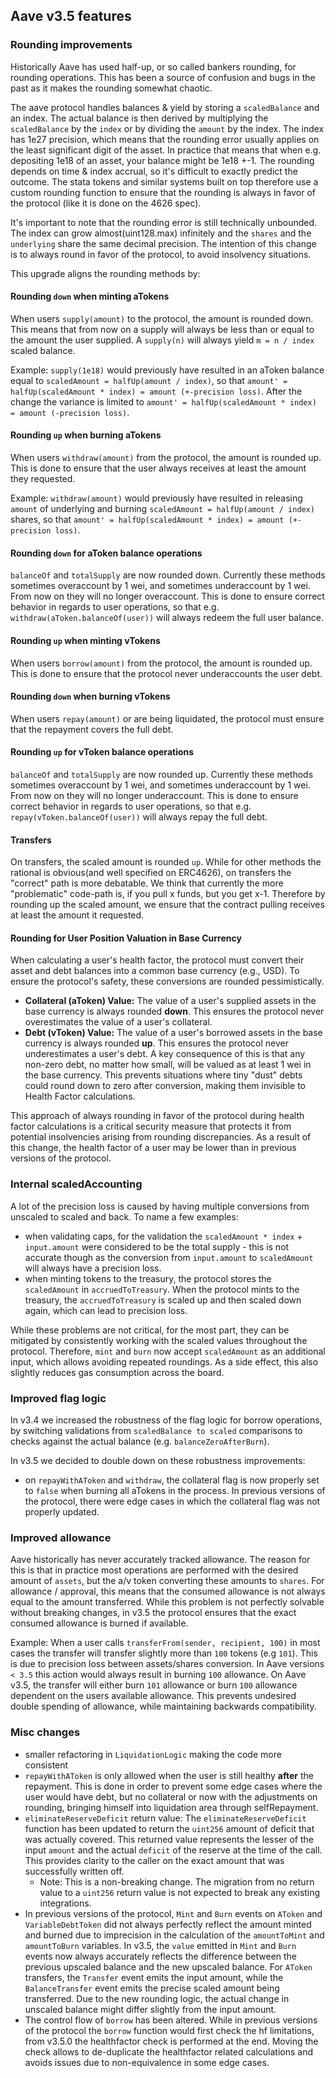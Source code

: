 ## Aave v3.5 features

### Rounding improvements

Historically Aave has used half-up, or so called bankers rounding, for rounding operations. This has been a source of confusion and bugs in the past as it makes the rounding somewhat chaotic.

The aave protocol handles balances & yield by storing a `scaledBalance` and an index. The actual balance is then derived by multiplying the `scaledBalance` by the `index` or by dividing the `amount` by the index.
The index has 1e27 precision, which means that the rounding error usually applies on the least significant digit of the asset.
In practice that means that when e.g. depositing 1e18 of an asset, your balance might be 1e18 +-1. The rounding depends on time & index accrual, so it's difficult to exactly predict the outcome. The stata tokens and similar systems built on top therefore use a custom rounding function to ensure that the rounding is always in favor of the protocol (like it is done on the 4626 spec).

It's important to note that the rounding error is still technically unbounded. The index can grow almost(uint128.max) infinitely and the `shares` and the `underlying` share the same decimal precision. The intention of this change is to always round in favor of the protocol, to avoid insolvency situations.

This upgrade aligns the rounding methods by:

#### Rounding `down` when minting aTokens

When users `supply(amount)` to the protocol, the amount is rounded down. This means that from now on a supply will always be less than or equal to the amount the user supplied. A `supply(n)` will always yield `m = n / index` scaled balance.

Example: `supply(1e18)` would previously have resulted in an aToken balance equal to `scaledAmount = halfUp(amount / index)`, so that `amount' = halfUp(scaledAmount * index) = amount (+-precision loss)`. After the change the variance is limited to `amount' = halfUp(scaledAmount * index) = amount (-precision loss)`.

#### Rounding `up` when burning aTokens

When users `withdraw(amount)` from the protocol, the amount is rounded up. This is done to ensure that the user always receives at least the amount they requested.

Example: `withdraw(amount)` would previously have resulted in releasing `amount` of underlying and burning `scaledAmount = halfUp(amount / index)` shares, so that `amount' = halfUp(scaledAmount * index) = amount (+-precision loss)`.

#### Rounding `down` for aToken balance operations

`balanceOf` and `totalSupply` are now rounded down. Currently these methods sometimes overaccount by 1 wei, and sometimes underaccount by 1 wei. From now on they will no longer overaccount.
This is done to ensure correct behavior in regards to user operations, so that e.g. `withdraw(aToken.balanceOf(user))` will always redeem the full user balance.

#### Rounding `up` when minting vTokens

When users `borrow(amount)` from the protocol, the amount is rounded up. This is done to ensure that the protocol never underaccounts the user debt.

#### Rounding `down` when burning vTokens

When users `repay(amount)` or are being liquidated, the protocol must ensure that the repayment covers the full debt.

#### Rounding `up` for vToken balance operations

`balanceOf` and `totalSupply` are now rounded up. Currently these methods sometimes overaccount by 1 wei, and sometimes underaccount by 1 wei. From now on they will no longer underaccount.
This is done to ensure correct behavior in regards to user operations, so that e.g. `repay(vToken.balanceOf(user))` will always repay the full debt.

#### Transfers

On transfers, the scaled amount is rounded `up`.
While for other methods the rational is obvious(and well specified on ERC4626), on transfers the "correct" path is more debatable. We think that currently the more "problematic" code-path is, if you pull x funds, but you get x-1. Therefore by rounding up the scaled amount, we ensure that the contract pulling receives at least the amount it requested.

#### Rounding for User Position Valuation in Base Currency

When calculating a user's health factor, the protocol must convert their asset and debt balances into a common base currency (e.g., USD). To ensure the protocol's safety, these conversions are rounded pessimistically.

- **Collateral (aToken) Value:** The value of a user's supplied assets in the base currency is always rounded **down**. This ensures the protocol never overestimates the value of a user's collateral.
- **Debt (vToken) Value:** The value of a user's borrowed assets in the base currency is always rounded **up**. This ensures the protocol never underestimates a user's debt. A key consequence of this is that any non-zero debt, no matter how small, will be valued as at least 1 wei in the base currency. This prevents situations where tiny "dust" debts could round down to zero after conversion, making them invisible to Health Factor calculations.

This approach of always rounding in favor of the protocol during health factor calculations is a critical security measure that protects it from potential insolvencies arising from rounding discrepancies. As a result of this change, the health factor of a user may be lower than in previous versions of the protocol.

### Internal scaledAccounting

A lot of the precision loss is caused by having multiple conversions from unscaled to scaled and back.
To name a few examples:

- when validating caps, for the validation the `scaledAmount * index` + `input.amount` were considered to be the total supply - this is not accurate though as the conversion from `input.amount` to `scaledAmount` will always have a precision loss.
- when minting tokens to the treasury, the protocol stores the `scaledAmount` in `accruedToTreasury`. When the protocol mints to the treasury, the `accruedToTreasury` is scaled up and then scaled down again, which can lead to precision loss.

While these problems are not critical, for the most part, they can be mitigated by consistently working with the scaled values throughout the protocol. Therefore, `mint` and `burn` now accept `scaledAmount` as an additional input, which allows avoiding repeated roundings. As a side effect, this also slightly reduces gas consumption across the board.

### Improved flag logic

In v3.4 we increased the robustness of the flag logic for borrow operations, by switching validations from `scaledBalance to scaled` comparisons to checks against the actual balance (e.g. `balanceZeroAfterBurn`).

In v3.5 we decided to double down on these robustness improvements:

- on `repayWithAToken` and `withdraw`, the collateral flag is now properly set to `false` when burning all aTokens in the process. In previous versions of the protocol, there were edge cases in which the collateral flag was not properly updated.

### Improved allowance

Aave historically has never accurately tracked allowance. The reason for this is that in practice most operations are performed with the desired amount of `assets`, but the a/v token converting these amounts to `shares`.
For allowance / approval, this means that the consumed allowance is not always equal to the amount transferred. While this problem is not perfectly solvable without breaking changes, in v3.5 the protocol ensures that the exact consumed allowance is burned if available.

Example: When a user calls `transferFrom(sender, recipient, 100)` in most cases the transfer will transfer slightly more than `100` tokens (e.g `101`). This is due to precision loss between assets/shares conversion.
In Aave versions `< 3.5` this action would always result in burning `100` allowance. On Aave v3.5, the transfer will either burn `101` allowance or burn `100` allowance dependent on the users available allowance. This prevents undesired double spending of allowance, while maintaining backwards compatibility.

### Misc changes

- smaller refactoring in `LiquidationLogic` making the code more consistent
- `repayWithAToken` is only allowed when the user is still healthy **after** the repayment. This is done in order to prevent some edge cases where the user would have debt, but no collateral or now with the adjustments on rounding, bringing himself into liquidation area through selfRepayment.
- `eliminateReserveDeficit` return value: The `eliminateReserveDeficit` function has been updated to return the `uint256` amount of deficit that was actually covered. This returned value represents the lesser of the input `amount` and the actual `deficit` of the reserve at the time of the call. This provides clarity to the caller on the exact amount that was successfully written off.
  - Note: This is a non-breaking change. The migration from no return value to a `uint256` return value is not expected to break any existing integrations.
- In previous versions of the protocol, `Mint` and `Burn` events on `AToken` and `VariableDebtToken` did not always perfectly reflect the amount minted and burned due to imprecision in the calculation of the `amountToMint` and `amountToBurn` variables. In v3.5, the `value` emitted in `Mint` and `Burn` events now always accurately reflects the difference between the previous upscaled balance and the new upscaled balance. For `AToken` transfers, the `Transfer` event emits the input amount, while the `BalanceTransfer` event emits the precise scaled amount being transferred. Due to the new rounding logic, the actual change in unscaled balance might differ slightly from the input amount.
- The control flow of `borrow` has been altered. While in previous versions of the protocol the `borrow` function would first check the hf limitations, from v3.5.0 the healthfactor check is performed at the end. Moving the check allows to de-duplicate the healthfactor related calculations and avoids issues due to non-equivalence in some edge cases.
